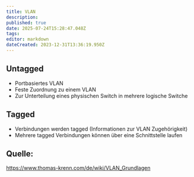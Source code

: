 ```yaml
---
title: VLAN
description: 
published: true
date: 2025-07-24T15:28:47.048Z
tags: 
editor: markdown
dateCreated: 2023-12-31T13:36:19.950Z
---
```


## Untagged

- Portbasiertes VLAN
- Feste Zuordnung zu einem VLAN
- Zur Unterteilung eines physischen Switch in mehrere logische Switche

## Tagged

- Verbindungen werden tagged (Informationen zur VLAN Zugehörigkeit)
- Mehrere tagged Verbindungen können über eine Schnittstelle laufen

## Quelle:

https://www.thomas-krenn.com/de/wiki/VLAN_Grundlagen